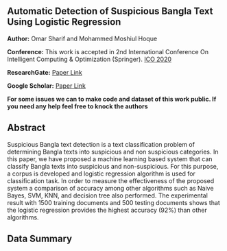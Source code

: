 ## Automatic Detection of Suspicious Bangla Text Using Logistic Regression

**Author:** Omar Sharif and Mohammed Moshiul Hoque

**Conference:** This work is accepted in 2nd International Conference On Intelligent Computing & Optimization (Springer). [ICO 2020](https://www.icico.info/ico-2019)

**ResearchGate:** [Paper Link](https://www.researchgate.net/publication/336838198_Automatic_Detection_of_Suspicious_Bangla_Text_Using_Logistic_Regression)

**Google Scholar:** [Paper Link](https://scholar.google.com/scholar?hl=en&as_sdt=0%2C5&authuser=1&q=Automatic+Detection+of+Suspicious+Bangla+Text+Using+Logistic+Regression&btnG=)

**For some issues we can to make code and dataset of this work public. If you need any help feel free to knock the authors**

## Abstract
Suspicious Bangla text detection is a text classification problem
of determining Bangla texts into suspicious and non suspicious categories.
In this paper, we have proposed a machine learning based system
that can classify Bangla texts into suspicious and non-suspicious. For this
purpose, a corpus is developed and logistic regression algorithm is used
for classification task. In order to measure the effectiveness of the proposed
system a comparison of accuracy among other algorithms such as
Naive Bayes, SVM, KNN, and decision tree also performed. The experimental
result with 1500 training documents and 500 testing documents
shows that the logistic regression provides the highest accuracy (92%)
than other algorithms.

## Data Summary



